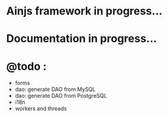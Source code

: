 # Ainjs framework in progress...
# Documentation in progress...
# @todo :
- forms
- dao: generate DAO from MySQL
- dao: generate DAO from PostgreSQL
- i18n
- workers and threads